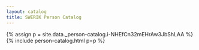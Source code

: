 ```yaml
---
layout: catalog
title: SWERIK Person Catalog
---
```

{% assign p = site.data._person-catalog.i-NHEfCn32mEHrAw3JbShLAA %}
{% include person-catalog.html p=p %}

